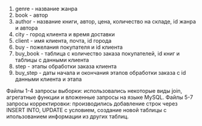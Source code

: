 1) genre - название жанра
2) book - автор
3) author - название книги, автор, цена, количество на складе, id жанра и автора
4) city - город клиента и время доставки
5) client - имя клиента, почта, id города
6) buy - пожелания покупателя и id клиента
7) buy_book - таблица с количество заказа покупателей, id книг и таблицы с данными клиента
8) step - этапы обработки заказа клиента
9) buy_step - даты начала и окончания этапов обработки заказа с id данными клиента и этапа


Файлы 1-4 запросы выборки: использовались некоторые виды join, агрегатные функции и вложенные запросы на языке MySQL.
Файлы 5-7 запросы корректировки: производились добавление строк через INSERT INTO, UPDATE с условием, создание новой таблицы с ипользованием информации из других таблиц.


